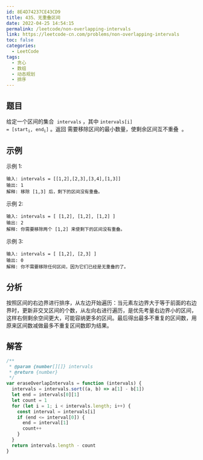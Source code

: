 ```yaml
---
id: 8E4D74237CE43CD9
title: 435、无重叠区间
date: 2022-04-25 14:54:15
permalink: /leetcode/non-overlapping-intervals
link: https://leetcode-cn.com/problems/non-overlapping-intervals
toc: false
categories:
  - LeetCode
tags:
  - 贪心
  - 数组
  - 动态规划
  - 排序
---
```


<Level type='medium'/>

## 题目

给定一个区间的集合  `intervals` ，其中 <code>intervals[i] = [start<sub>i</sub>, end<sub>i</sub>]</code> 。返回 需要移除区间的最小数量，使剩余区间互不重叠  。

## 示例

示例 1:

```text
输入: intervals = [[1,2],[2,3],[3,4],[1,3]]
输出: 1
解释: 移除 [1,3] 后，剩下的区间没有重叠。
```

示例 2:

```text
输入: intervals = [ [1,2], [1,2], [1,2] ]
输出: 2
解释: 你需要移除两个 [1,2] 来使剩下的区间没有重叠。
```

示例 3:

```text
输入: intervals = [ [1,2], [2,3] ]
输出: 0
解释: 你不需要移除任何区间，因为它们已经是无重叠的了。
```

## 分析

按照区间的右边界进行排序，从左边开始遍历：当元素左边界大于等于前面的右边界时，更新非交叉区间的个数，从左向右进行遍历，是优先考量右边界小的区间，这样右侧剩余空间更大，可能容纳更多的区间。最后得出最多不重复的区间数，用原来区间数减做最多不重复区间数即为结果。

## 解答

```javascript
/**
 * @param {number[][]} intervals
 * @return {number}
 */
var eraseOverlapIntervals = function (intervals) {
  intervals = intervals.sort((a, b) => a[1] - b[1])
  let end = intervals[0][1]
  let count = 1
  for (let i = 1; i < intervals.length; i++) {
    const interval = intervals[i]
    if (end <= interval[0]) {
      end = interval[1]
      count++
    }
  }
  return intervals.length - count
}
```

